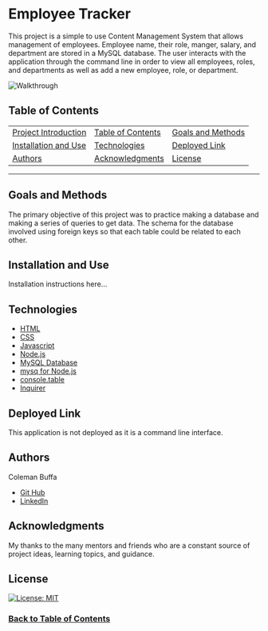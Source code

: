 # Employee Tracker

This project is a simple to use Content Management System that allows management of employees. Employee name, their role, manger, salary, and department are stored in a MySQL database. The user interacts with the application through the command line in order to view all employees, roles, and departments as well as add a new employee, role, or department.

![Walkthrough](./assets/walkthrough.gif)

## Table of Contents

| |||
|:-|:-|:-|
| [Project Introduction](#employee-tracker) | [Table of Contents](#table-of-contents) | [Goals and Methods](#goals-and-methods) 
| [Installation and Use](#installation-and-use) | [Technologies](#technologies) | [Deployed Link](#deployed-link) |
| [Authors](#authors) | [Acknowledgments](#acknowledgments) | [License](#license) |
---

## Goals and Methods

The primary objective of this project was to practice making a database and making a series of queries to get data. The schema for the database involved using foreign keys so that each table could be related to each other.  

## Installation and Use

Installation instructions here...

## Technologies 

* [HTML](https://developer.mozilla.org/en-US/docs/Web/HTML)
* [CSS](https://developer.mozilla.org/en-US/docs/Web/CSS)
* [Javascript](https://developer.mozilla.org/en-US/docs/Web/JavaScript)
* [Node.js](https://nodejs.org/en/)
* [MySQL Database](https://www.mysql.com/)
* [mysq for Node.js](https://www.npmjs.com/package/mysql)
* [console.table](https://www.npmjs.com/package/console.table)
* [Inquirer](https://www.npmjs.com/package/inquirer)

## Deployed Link

This application is not deployed as it is a command line interface.

## Authors

Coleman Buffa

* [Git Hub](https://github.com/coleman-buffa/employee-tracker)
* [LinkedIn](https://www.linkedin.com/in/coleman-buffa/)

## Acknowledgments

My thanks to the many mentors and friends who are a constant source of project ideas, learning topics, and guidance.

## License

[![License: MIT](https://img.shields.io/badge/License-MIT-yellow.svg)](https://opensource.org/licenses/MIT)

### [Back to Table of Contents](#table-of-contents)